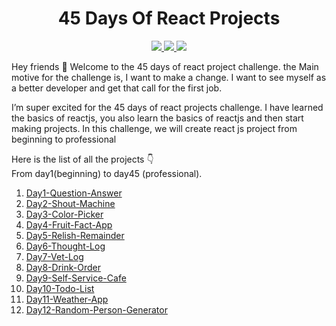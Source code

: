 <div align='center'>
    <h1>45 Days Of React Projects</h1>
    <a class="header-badge" target="_blank" href="https://www.linkedin.com/in/saurabhmchavan/">
          <img src="https://img.shields.io/badge/style--5eba00.svg?label=LinkedIn&logo=linkedin&style=social">
    </a>   
    <a class="header-badge" target="_blank" href="https://twitter.com/100rabhcsmc">
          <img src="https://img.shields.io/badge/style--5eba00.svg?label=twitter&logo=twitter&style=social">
    </a>
    <a class="header-badge" target="_blank" href="https://instagram.com/100rabhch">
          <img src="https://img.shields.io/badge/style--5eba00.svg?label=instagram&logo=instagram&style=social">
    </a>
 </div>     

Hey friends 👋 
Welcome to the 45  days of react project challenge. the Main motive for the challenge is, I want to make a change. I want to see myself as a better developer and get that call for the first job.

I’m super excited for the 45 days of react projects challenge. I have learned the basics of reactjs, you also learn the basics of reactjs and then start making projects. In this challenge, we will create react js project from beginning to professional

Here is the list of all the projects 👇<br>
From day1(beginning) to day45 (professional).
1) <a href="https://100rabhcsmc.github.io/45-Days-Of-React-Projects/Day01-Question-Answer/build">Day1-Question-Answer</a>
2) <a href="https://100rabhcsmc.github.io/45-Days-Of-React-Projects/Day02-Shout-machine/build">Day2-Shout-Machine</a>
3) <a href="https://100rabhcsmc.github.io/45-Days-Of-React-Projects/Day03-color-picker/build">Day3-Color-Picker</a>
4) <a href="https://100rabhcsmc.github.io/45-Days-Of-React-Projects/Day04-fruit-fact-app/build">Day4-Fruit-Fact-App</a>
5) <a href="https://100rabhcsmc.github.io/45-Days-Of-React-Projects/Day05-relish-remainder/build">Day5-Relish-Remainder</a>
6) <a href="https://100rabhcsmc.github.io/45-Days-Of-React-Projects/Day06-thought-log/build">Day6-Thought-Log</a>
7) <a href="https://100rabhcsmc.github.io/45-Days-Of-React-Projects/Day07-vet-log/build">Day7-Vet-Log</a>
8) <a href="https://100rabhcsmc.github.io/45-Days-Of-React-Projects/Day08-Drink-Order/build">Day8-Drink-Order</a>
9) <a href="https://100rabhcsmc.github.io/45-Days-Of-React-Projects/Day09-Self-Service-Cafe/build/">Day9-Self-Service-Cafe</a>
10)  <a href="https://100rabhcsmc.github.io/45-Days-Of-React-Projects/Day10-Todo-List/build/">Day10-Todo-List</a>
11)  <a href="https://100rabhcsmc.github.io/45-Days-Of-React-Projects/Day11-Weather-App/build/">Day11-Weather-App</a>
12)  <a href="https://100rabhcsmc.github.io/45-Days-Of-React-Projects/Day12-Random-Person-Generator/build/">Day12-Random-Person-Generator</a>
